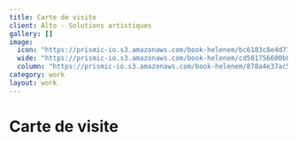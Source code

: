 ```yaml
---
title: Carte de visite
client: Alto - Solutions artistiques
gallery: []
image:
  icon: "https://prismic-io.s3.amazonaws.com/book-helenem/bc6183c8e4d770fd6d5bdc7fd528546b9676f85d.png"
  wide: "https://prismic-io.s3.amazonaws.com/book-helenem/cd501756600b0c8d5500bd7b70b5e05418510ba6.png"
  column: "https://prismic-io.s3.amazonaws.com/book-helenem/878a4e37ac52fc8a870494114403a542dd1a3777.png"
category: work
layout: work
---
```

# Carte de visite
